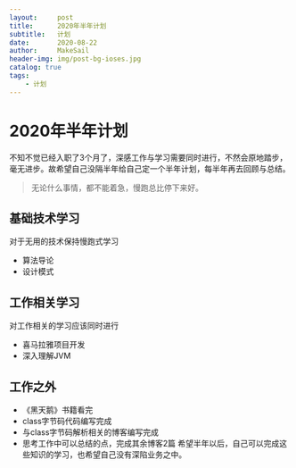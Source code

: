 ```yaml
---
layout:     post
title:      2020年半年计划 
subtitle:   计划
date:       2020-08-22
author:     MakeSail
header-img: img/post-bg-ioses.jpg
catalog: true
tags:
    - 计划
---
```


# 2020年半年计划

不知不觉已经入职了3个月了，深感工作与学习需要同时进行，不然会原地踏步，毫无进步。故希望自己没隔半年给自己定一个半年计划，每半年再去回顾与总结。

> 无论什么事情，都不能着急，慢跑总比停下来好。

## 基础技术学习

对于无用的技术保持慢跑式学习

* 算法导论
* 设计模式

## 工作相关学习

对工作相关的学习应该同时进行

* 喜马拉雅项目开发
* 深入理解JVM

## 工作之外

* 《黑天鹅》书籍看完
* class字节码代码编写完成
* 与class字节码解析相关的博客编写完成
* 思考工作中可以总结的点，完成其余博客2篇
希望半年以后，自己可以完成这些知识的学习，也希望自己没有深陷业务之中。
